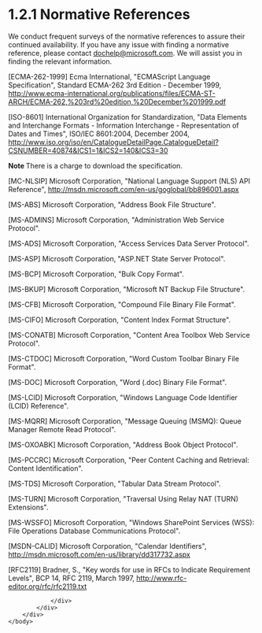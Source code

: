 <html dir="LTR" xmlns:mshelp="http://msdn.microsoft.com/mshelp" xmlns:ddue="http://ddue.schemas.microsoft.com/authoring/2003/5" xmlns:xlink="http://www.w3.org/1999/xlink" xmlns:tool="http://www.microsoft.com/tooltip">
    <head>
        <meta http-equiv="Content-Type" content="text/html; CHARSET=utf-8"></meta>
        <meta name="save" content="history"></meta>
        <title>1.2.1 Normative References</title>
        <xml>
            <mshelp:toctitle title="1.2.1 Normative References"></mshelp:toctitle>
            <mshelp:rltitle title="[MS-CANARYBLOCK]: Normative References"></mshelp:rltitle>
            <mshelp:keyword index="A" term="e9cdd947-8647-433a-895a-de020086aada"></mshelp:keyword>
            <mshelp:attr name="DCSext.ContentType" value="open specification"></mshelp:attr>
            <mshelp:attr name="AssetID" value="e9cdd947-8647-433a-895a-de020086aada"></mshelp:attr>
            <mshelp:attr name="TopicType" value="kbRef"></mshelp:attr>
            <mshelp:attr name="DCSext.Title" value="[MS-CANARYBLOCK]: Normative References" />
        </xml>
    </head>
    <body>
        <div id="header">
            <h1 class="heading">1.2.1 Normative References</h1>
        </div>
        <div id="mainSection">
            <div id="mainBody">
                <div id="allHistory" class="saveHistory"></div>
                <div id="sectionSection0" class="section" name="collapseableSection">
                    

<p>We conduct frequent surveys of the normative references to
assure their continued availability. If you have any issue with finding a
normative reference, please contact <a href="mailto:dochelp@microsoft.com">dochelp@microsoft.com</a>.
We will assist you in finding the relevant information. </p>

<p>[ECMA-262-1999] Ecma
International, &quot;ECMAScript Language Specification&quot;, Standard ECMA-262
3rd Edition - December 1999, <a href="https://go.microsoft.com/fwlink/?LinkId=153655">http://www.ecma-international.org/publications/files/ECMA-ST-ARCH/ECMA-262,%203rd%20edition,%20December%201999.pdf</a></p>

<p>[ISO-8601] International Organization
for Standardization, &quot;Data Elements and Interchange Formats - Information
Interchange - Representation of Dates and Times&quot;, ISO/IEC 8601:2004,
December 2004, <a href="https://go.microsoft.com/fwlink/?LinkId=89920">http://www.iso.org/iso/en/CatalogueDetailPage.CatalogueDetail?CSNUMBER=40874&amp;ICS1=1&amp;ICS2=140&amp;ICS3=30</a></p>

<p><b>Note </b>There is a charge to download the specification.</p>

<p>[MC-NLSIP] Microsoft
Corporation, &quot;National Language Support (NLS) API Reference&quot;, <a href="https://go.microsoft.com/fwlink/?LinkId=113936">http://msdn.microsoft.com/en-us/goglobal/bb896001.aspx</a></p>

<p>[MS-ABS] Microsoft Corporation,
&quot;<mshelp:link keywords="ddc59abf-1f42-4935-9b72-5314665dbcff" tabindex="0">Address
Book File Structure</mshelp:link>&quot;.</p>

<p>[MS-ADMINS] Microsoft
Corporation, &quot;<mshelp:link keywords="3cc2c633-aa66-4f12-b39f-b9a45c1f2b23" tabindex="0">Administration
Web Service Protocol</mshelp:link>&quot;.</p>

<p>[MS-ADS] Microsoft Corporation,
&quot;<mshelp:link keywords="ffa88a32-962f-4af9-a4bb-9cd96f47c394" tabindex="0">Access
Services Data Server Protocol</mshelp:link>&quot;.</p>

<p>[MS-ASP] Microsoft Corporation,
&quot;<mshelp:link keywords="83f6b453-c695-419c-998b-0aa50279bc40" tabindex="0">ASP.NET
State Server Protocol</mshelp:link>&quot;.</p>

<p>[MS-BCP] Microsoft Corporation,
&quot;<mshelp:link keywords="54965c4d-34c7-400d-b970-1007984315a5" tabindex="0">Bulk
Copy Format</mshelp:link>&quot;.</p>

<p>[MS-BKUP] Microsoft
Corporation, &quot;<mshelp:link keywords="f67950c8-d583-469a-83dd-c4ff4cedf533" tabindex="0">Microsoft NT
Backup File Structure</mshelp:link>&quot;.</p>

<p>[MS-CFB] Microsoft Corporation,
&quot;<mshelp:link keywords="53989ce4-7b05-4f8d-829b-d08d6148375b" tabindex="0">Compound
File Binary File Format</mshelp:link>&quot;.</p>

<p>[MS-CIFO] Microsoft
Corporation, &quot;<mshelp:link keywords="304222da-d5b8-4f03-8a28-3c9808b3fe72" tabindex="0">Content Index
Format Structure</mshelp:link>&quot;.</p>

<p>[MS-CONATB] Microsoft
Corporation, &quot;<mshelp:link keywords="c2bd9db0-30b1-4bfe-acb9-52d473792327" tabindex="0">Content
Area Toolbox Web Service Protocol</mshelp:link>&quot;.</p>

<p>[MS-CTDOC] Microsoft
Corporation, &quot;<mshelp:link keywords="aff21c96-1b43-4bcf-8c8a-677e012c7e6a" tabindex="0">Word Custom
Toolbar Binary File Format</mshelp:link>&quot;.</p>

<p>[MS-DOC] Microsoft Corporation,
&quot;<mshelp:link keywords="ccd7b486-7881-484c-a137-51170af7cc22" tabindex="0">Word
(.doc) Binary File Format</mshelp:link>&quot;.</p>

<p>[MS-LCID] Microsoft
Corporation, &quot;<mshelp:link keywords="70feba9f-294e-491e-b6eb-56532684c37f" tabindex="0">Windows
Language Code Identifier (LCID) Reference</mshelp:link>&quot;.</p>

<p>[MS-MQRR] Microsoft
Corporation, &quot;<mshelp:link keywords="9edbc8fa-02ad-4c79-804f-6bb8f430aac1" tabindex="0">Message
Queuing (MSMQ): Queue Manager Remote Read Protocol</mshelp:link>&quot;.</p>

<p>[MS-OXOABK] Microsoft
Corporation, &quot;<mshelp:link keywords="f4cf9b4c-9232-4506-9e71-2270de217614" tabindex="0">Address
Book Object Protocol</mshelp:link>&quot;.</p>

<p>[MS-PCCRC] Microsoft
Corporation, &quot;<mshelp:link keywords="51cb03f8-c0dd-4565-9882-aeb5ab0fa07e" tabindex="0">Peer Content
Caching and Retrieval: Content Identification</mshelp:link>&quot;.</p>

<p>[MS-TDS] Microsoft Corporation,
&quot;<mshelp:link keywords="b46a581a-39de-4745-b076-ec4dbb7d13ec" tabindex="0">Tabular
Data Stream Protocol</mshelp:link>&quot;.</p>

<p>[MS-TURN] Microsoft
Corporation, &quot;<mshelp:link keywords="9e434b27-eb13-4249-b031-2d15c3835c8b" tabindex="0">Traversal
Using Relay NAT (TURN) Extensions</mshelp:link>&quot;.</p>

<p>[MS-WSSFO] Microsoft
Corporation, &quot;<mshelp:link keywords="0461d4bf-2ec9-4743-afee-bcc0063458ed" tabindex="0">Windows
SharePoint Services (WSS): File Operations Database Communications Protocol</mshelp:link>&quot;.</p>

<p>[MSDN-CALID] Microsoft
Corporation, &quot;Calendar Identifiers&quot;, <a href="https://go.microsoft.com/fwlink/?LinkId=155320">http://msdn.microsoft.com/en-us/library/dd317732.aspx</a></p>

<p>[RFC2119] Bradner, S.,
&quot;Key words for use in RFCs to Indicate Requirement Levels&quot;, BCP 14,
RFC 2119, March 1997, <a href="https://go.microsoft.com/fwlink/?LinkId=90317">http://www.rfc-editor.org/rfc/rfc2119.txt</a></p>


                </div>
            </div>
        </div>
    </body>
</html>